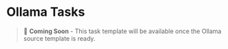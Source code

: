 # Ollama Tasks

> 🚧 **Coming Soon** - This task template will be available once the Ollama source template is ready.
